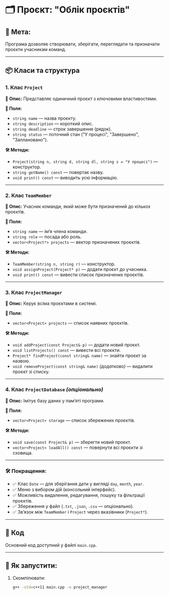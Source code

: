 # 🗂 Проєкт: "Облік проєктів"

## 🎯 Мета:
Програма дозволяє створювати, зберігати, переглядати та призначати проєкти учасникам команд.

---

## 📦 Класи та структура

### 1. Клас `Project`
**🧩 Опис:**
Представляє одиничний проєкт з ключовими властивостями.

**📌 Поля:**
- `string name` — назва проєкту.
- `string description` — короткий опис.
- `string deadline` — строк завершення (рядок).
- `string status` — поточний стан ("У процесі", "Завершено", "Заплановано").

**🛠 Методи:**
- `Project(string n, string d, string dl, string s = "У процесі")` — конструктор.
- `string getName() const` — повертає назву.
- `void print() const` — виводить усю інформацію.

---

### 2. Клас `TeamMember`
**🧩 Опис:**
Учасник команди, який може бути призначений до кількох проєктів.

**📌 Поля:**
- `string name` — ім’я члена команди.
- `string role` — посада або роль.
- `vector<Project*> projects` — вектор призначених проєктів.

**🛠 Методи:**
- `TeamMember(string n, string r)` — конструктор.
- `void assignProject(Project* p)` — додати проєкт до учасника.
- `void print() const` — вивести список призначених проєктів.

---

### 3. Клас `ProjectManager`
**🧩 Опис:**
Керує всіма проєктами в системі.

**📌 Поля:**
- `vector<Project> projects` — список наявних проєктів.

**🛠 Методи:**
- `void addProject(const Project& p)` — додати новий проєкт.
- `void listProjects() const` — вивести всі проєкти.
- `Project* findProject(const string& name)` — знайти проєкт за назвою.
- `void removeProject(const string& name)` *(додатково)* — видалити проєкт зі списку.

---

### 4. Клас `ProjectDatabase` *(опціонально)*

**🧩 Опис:**
Імітує базу даних у пам’яті програми.

**📌 Поля:**
- `vector<Project> storage` — список збережених проєктів.

**🛠 Методи:**
- `void save(const Project& p)` — зберегти новий проєкт.
- `vector<Project> loadAll() const` — повернути всі проєкти зі сховища.

---

### 🛠 Покращення:

- ✅ Клас `Date` — для зберігання дати у вигляді `day`, `month`, `year`.
- ✅ Меню з вибором дій (консольний інтерфейс).
- ✅ Можливість видалення, редагування, пошуку та фільтрації проєктів.
- ✅ Збереження у файл (`.txt`, `.json`, `.csv` — опціонально).
- ✅ Зв’язок між `TeamMember` і `Project` через вказівники (`Project*`).

---

## 📄 Код
Основний код доступний у файлі `main.cpp`.

---

## 🚀 Як запустити:
1. Скомпілювати:
   ```bash
   g++ -std=c++11 main.cpp -o project_manager
